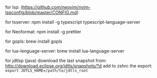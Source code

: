 for lsp: (https://github.com/neovim/nvim-lspconfig/blob/master/CONFIG.md)

for tsserver:
    npm install -g typescript typescript-language-server
    
for Neoformat:
    npm install -g prettier

for gopls:
    brew install gopls 

for lua-lenguage-server:
    brew install lua-language-server

for jdtlsp (java)
    download the last snapshot from: http://download.eclipse.org/jdtls/snapshots/?d
    add to zshrc the export: `export JDTLS_HOME=/path/to/jdtls_root`
